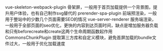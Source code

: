 vue-skeleton-webpack-plugin  骨架屏，一般用于首页加载提供一个背景图，提升用户体验，也有自己制作svg替代的
prerender-spa-plugin 前端预渲染，一般用于整站中的少数几个页面需要SEO的情况
vue-server-renderer 服务端渲染，一般用于全部页面的seo优化，更快的内容到达页面时间，缺点是增加服务器负载和只有beforecreate和create这两个生命周期函数起作用
CommonsChunkPlugin 提取第三方库和自定义模块，避免首屏加载的bundle文件过大，一般用于优化加载速度
